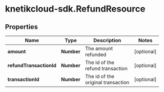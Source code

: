 # knetikcloud-sdk.RefundResource

## Properties
Name | Type | Description | Notes
------------ | ------------- | ------------- | -------------
**amount** | **Number** | The amount refunded | [optional] 
**refundTransactionId** | **Number** | The id of the refund transaction | [optional] 
**transactionId** | **Number** | The id of the original transaction | [optional] 


